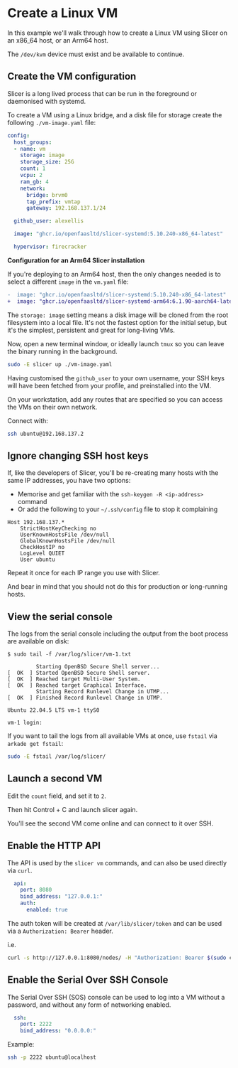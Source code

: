# Create a Linux VM

In this example we'll walk through how to create a Linux VM using Slicer on an x86_64 host, or an Arm64 host.

The `/dev/kvm` device must exist and be available to continue.

## Create the VM configuration

Slicer is a long lived process that can be run in the foreground or daemonised with systemd.

To create a VM using a Linux bridge, and a disk file for storage create the following `./vm-image.yaml` file:

```yaml
config:
  host_groups:
  - name: vm
    storage: image
    storage_size: 25G
    count: 1
    vcpu: 2
    ram_gb: 4
    network:
      bridge: brvm0
      tap_prefix: vmtap
      gateway: 192.168.137.1/24

  github_user: alexellis

  image: "ghcr.io/openfaasltd/slicer-systemd:5.10.240-x86_64-latest"

  hypervisor: firecracker
```

**Configuration for an Arm64 Slicer installation**

If you're deploying to an Arm64 host, then the only changes needed is to select a different `image` in the `vm.yaml` file:

```diff
-  image: "ghcr.io/openfaasltd/slicer-systemd:5.10.240-x86_64-latest"
+  image: "ghcr.io/openfaasltd/slicer-systemd-arm64:6.1.90-aarch64-latest"
```

The `storage: image` setting means a disk image will be cloned from the root filesystem into a local file. It's not the fastest option for the initial setup, but it's the simplest, persistent and great for long-living VMs.

Now, open a new terminal window, or ideally launch `tmux` so you can leave the binary running in the background.

```bash
sudo -E slicer up ./vm-image.yaml
```

Having customised the `github_user` to your own username, your SSH keys will have been fetched from your profile, and preinstalled into the VM.

On your workstation, add any routes that are specified so you can access the VMs on their own network.

Connect with:

```bash
ssh ubuntu@192.168.137.2
```

## Ignore changing SSH host keys

If, like the developers of Slicer, you'll be re-creating many hosts with the same IP addresses, you have two options:

* Memorise and get familiar with the `ssh-keygen -R <ip-address>` command
* Or add the following to your `~/.ssh/config` file to stop it complaining

```
Host 192.168.137.*
    StrictHostKeyChecking no
    UserKnownHostsFile /dev/null
    GlobalKnownHostsFile /dev/null
    CheckHostIP no
    LogLevel QUIET
    User ubuntu
```

Repeat it once for each IP range you use with Slicer.

And bear in mind that you should not do this for production or long-running hosts.

## View the serial console

The logs from the serial console including the output from the boot process are available on disk:

```
$ sudo tail -f /var/log/slicer/vm-1.txt

         Starting OpenBSD Secure Shell server...
[  OK  ] Started OpenBSD Secure Shell server.
[  OK  ] Reached target Multi-User System.
[  OK  ] Reached target Graphical Interface.
         Starting Record Runlevel Change in UTMP...
[  OK  ] Finished Record Runlevel Change in UTMP.

Ubuntu 22.04.5 LTS vm-1 ttyS0

vm-1 login:
```

If you want to tail the logs from all available VMs at once, use `fstail` via `arkade get fstail`:

```bash
sudo -E fstail /var/log/slicer/
```

## Launch a second VM

Edit the `count` field, and set it to `2`.

Then hit Control + C and launch slicer again.

You'll see the second VM come online and can connect to it over SSH.

## Enable the HTTP API

The API is used by the `slicer vm` commands, and can also be used directly via `curl`.

```yaml
  api:
    port: 8080
    bind_address: "127.0.0.1:"
    auth:
      enabled: true
```

The auth token will be created at `/var/lib/slicer/token` and can be used via a `Authorization: Bearer` header.

i.e.

```bash
curl -s http://127.0.0.1:8080/nodes/ -H "Authorization: Bearer $(sudo cat /var/lib/slicer/token)" | jq
```

## Enable the Serial Over SSH Console

The Serial Over SSH (SOS) console can be used to log into a VM without a password, and without any form of networking enabled.

```yaml
  ssh:
    port: 2222
    bind_address: "0.0.0.0:"
```

Example:

```bash
ssh -p 2222 ubuntu@localhost
```
